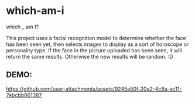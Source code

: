 # which-am-i
which _ am I?

This project uses a facial recognition model to determine whether the face has been seen yet, then selects images to display as a sort of horoscope or personality type. If the face in the picture uploaded has been seen, it will return the same results. Otherwise the new results will be random. :D

## DEMO:

https://github.com/user-attachments/assets/9245a50f-20a2-4c8a-ac11-7ebcbb861387
